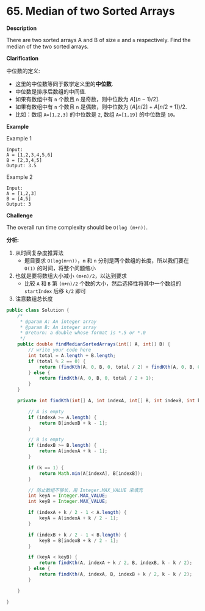 # 65. Median of two Sorted Arrays


**Description**

There are two sorted arrays A and B of size `m` and `n` respectively. Find the median of the two sorted arrays.

**Clarification**


中位数的定义:

- 这里的中位数等同于数学定义里的**中位数**.
- 中位数是排序后数组的中间值.
- 如果有数组中有 `n` 个数且 `n` 是奇数，则中位数为 $A[(n-1)/2]$.
- 如果有数组中有 `n` 个数且 `n` 是偶数，则中位数为 $(A[n / 2] + A[n / 2 + 1]) / 2$.
- 比如：数组 `A=[1,2,3]` 的中位数是 `2`, 数组 `A=[1,19]` 的中位数是 `10`。


**Example**

Example 1

```
Input:
A = [1,2,3,4,5,6]
B = [2,3,4,5]
Output: 3.5
```

Example 2

```
Input:
A = [1,2,3]
B = [4,5]
Output: 3
```

**Challenge**

The overall run time complexity should be `O(log (m+n))`.




**分析:**

1. 从时间复杂度推算法
    - 题目要求 `O(log(m+n))`，`m` 和 `n` 分别是两个数组的长度，所以我们要在 `O(1)` 的时间，将整个问题缩小
2. 也就是要将数组大小减小 `(m+n)/2`，以达到要求
    - 比较 `A` 和 `B` 第 `(m+n)/2` 个数的大小，然后选择性将其中一个数组的 `startIndex` 后移 `k/2` 即可
3. 注意数组总长度



```java
public class Solution {
    /*
     * @param A: An integer array
     * @param B: An integer array
     * @return: a double whose format is *.5 or *.0
     */
    public double findMedianSortedArrays(int[] A, int[] B) {
        // write your code here
        int total = A.length + B.length;
        if (total % 2 == 0) {
            return (findKth(A, 0, B, 0, total / 2) + findKth(A, 0, B, 0, total / 2 + 1)) / 2.0;
        } else {
            return findKth(A, 0, B, 0, total / 2 + 1);
        }
    }

    private int findKth(int[] A, int indexA, int[] B, int indexB, int k) {

        // A is empty
        if (indexA >= A.length) {
            return B[indexB + k - 1];
        }

        // B is empty
        if (indexB >= B.length) {
            return A[indexA + k - 1];
        }

        if (k == 1) {
            return Math.min(A[indexA], B[indexB]);
        }

        // 防止数组不够长，用 Integer.MAX_VALUE 来填充
        int keyA = Integer.MAX_VALUE;
        int keyB = Integer.MAX_VALUE;

        if (indexA + k / 2 - 1 < A.length) {
            keyA = A[indexA + k / 2 - 1];
        }

        if (indexB + k / 2 - 1 < B.length) {
            keyB = B[indexB + k / 2 - 1];
        }

        if (keyA < keyB) {
            return findKth(A, indexA + k / 2, B, indexB, k - k / 2);
        } else {
            return findKth(A, indexA, B, indexB + k / 2, k - k / 2);
        }

    }

}
```
